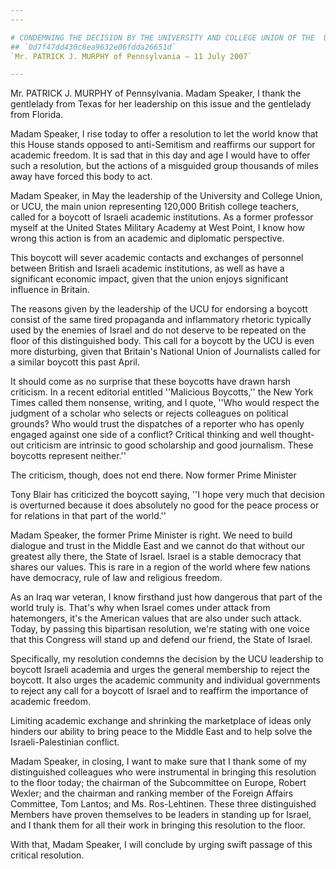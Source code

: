```yaml
---
---

# CONDEMNING THE DECISION BY THE UNIVERSITY AND COLLEGE UNION OF THE  UNITED KINGDOM TO SUPPORT A BOYCOTT OF ISRAELI ACADEMIA
## `0d7f47dd430c8ea9632e06fdda26651d`
`Mr. PATRICK J. MURPHY of Pennsylvania — 11 July 2007`

---
```



Mr. PATRICK J. MURPHY of Pennsylvania. Madam Speaker, I thank the 
gentlelady from Texas for her leadership on this issue and the 
gentlelady from Florida.

Madam Speaker, I rise today to offer a resolution to let the world 
know that this House stands opposed to anti-Semitism and reaffirms our 
support for academic freedom. It is sad that in this day and age I 
would have to offer such a resolution, but the actions of a misguided 
group thousands of miles away have forced this body to act.

Madam Speaker, in May the leadership of the University and College 
Union, or UCU, the main union representing 120,000 British college 
teachers, called for a boycott of Israeli academic institutions. As a 
former professor myself at the United States Military Academy at West 
Point, I know how wrong this action is from an academic and diplomatic 
perspective.

This boycott will sever academic contacts and exchanges of personnel 
between British and Israeli academic institutions, as well as have a 
significant economic impact, given that the union enjoys significant 
influence in Britain.

The reasons given by the leadership of the UCU for endorsing a 
boycott consist of the same tired propaganda and inflammatory rhetoric 
typically used by the enemies of Israel and do not deserve to be 
repeated on the floor of this distinguished body. This call for a 
boycott by the UCU is even more disturbing, given that Britain's 
National Union of Journalists called for a similar boycott this past 
April.

It should come as no surprise that these boycotts have drawn harsh 
criticism. In a recent editorial entitled ''Malicious Boycotts,'' the 
New York Times called them nonsense, writing, and I quote, ''Who would 
respect the judgment of a scholar who selects or rejects colleagues on 
political grounds? Who would trust the dispatches of a reporter who has 
openly engaged against one side of a conflict? Critical thinking and 
well thought-out criticism are intrinsic to good scholarship and good 
journalism. These boycotts represent neither.''

The criticism, though, does not end there. Now former Prime Minister


Tony Blair has criticized the boycott saying, ''I hope very much that 
decision is overturned because it does absolutely no good for the peace 
process or for relations in that part of the world.''

Madam Speaker, the former Prime Minister is right. We need to build 
dialogue and trust in the Middle East and we cannot do that without our 
greatest ally there, the State of Israel. Israel is a stable democracy 
that shares our values. This is rare in a region of the world where few 
nations have democracy, rule of law and religious freedom.

As an Iraq war veteran, I know firsthand just how dangerous that part 
of the world truly is. That's why when Israel comes under attack from 
hatemongers, it's the American values that are also under such attack. 
Today, by passing this bipartisan resolution, we're stating with one 
voice that this Congress will stand up and defend our friend, the State 
of Israel.

Specifically, my resolution condemns the decision by the UCU 
leadership to boycott Israeli academia and urges the general membership 
to reject the boycott. It also urges the academic community and 
individual governments to reject any call for a boycott of Israel and 
to reaffirm the importance of academic freedom.

Limiting academic exchange and shrinking the marketplace of ideas 
only hinders our ability to bring peace to the Middle East and to help 
solve the Israeli-Palestinian conflict.

Madam Speaker, in closing, I want to make sure that I thank some of 
my distinguished colleagues who were instrumental in bringing this 
resolution to the floor today; the chairman of the Subcommittee on 
Europe, Robert Wexler; and the chairman and ranking member of the 
Foreign Affairs Committee, Tom Lantos; and Ms. Ros-Lehtinen. These 
three distinguished Members have proven themselves to be leaders in 
standing up for Israel, and I thank them for all their work in bringing 
this resolution to the floor.

With that, Madam Speaker, I will conclude by urging swift passage of 
this critical resolution.
